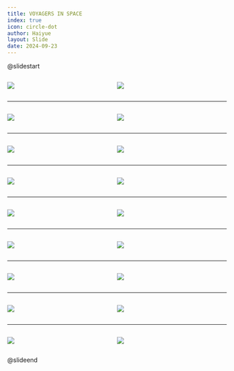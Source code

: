 ```yaml
---
title: VOYAGERS IN SPACE
index: true
icon: circle-dot
author: Haiyue
layout: Slide
date: 2024-09-23
---
```

 
@slidestart

<div style="display:flex">
<div style="flex:1">

![](https://raw.githubusercontent.com/yclord/reading/refs/heads/master/english/Level-S/VOYAGERS%20IN%20SPACE/001.webp)
</div>
<div style="flex:1">

![](https://raw.githubusercontent.com/yclord/reading/refs/heads/master/english/Level-S/VOYAGERS%20IN%20SPACE/002.webp)
</div>
</div>

---

<div style="display:flex">
<div style="flex:1">

![](https://raw.githubusercontent.com/yclord/reading/refs/heads/master/english/Level-S/VOYAGERS%20IN%20SPACE/003.webp)
</div>
<div style="flex:1">

![](https://raw.githubusercontent.com/yclord/reading/refs/heads/master/english/Level-S/VOYAGERS%20IN%20SPACE/004.webp)
</div>
</div>

---

<div style="display:flex">
<div style="flex:1">

![](https://raw.githubusercontent.com/yclord/reading/refs/heads/master/english/Level-S/VOYAGERS%20IN%20SPACE/005.webp)
</div>
<div style="flex:1">

![](https://raw.githubusercontent.com/yclord/reading/refs/heads/master/english/Level-S/VOYAGERS%20IN%20SPACE/006.webp)
</div>
</div>

---

<div style="display:flex">
<div style="flex:1">

![](https://raw.githubusercontent.com/yclord/reading/refs/heads/master/english/Level-S/VOYAGERS%20IN%20SPACE/007.webp)
</div>
<div style="flex:1">

![](https://raw.githubusercontent.com/yclord/reading/refs/heads/master/english/Level-S/VOYAGERS%20IN%20SPACE/008.webp)
</div>
</div>

---

<div style="display:flex">
<div style="flex:1">

![](https://raw.githubusercontent.com/yclord/reading/refs/heads/master/english/Level-S/VOYAGERS%20IN%20SPACE/009.webp)
</div>
<div style="flex:1">

![](https://raw.githubusercontent.com/yclord/reading/refs/heads/master/english/Level-S/VOYAGERS%20IN%20SPACE/010.webp)
</div>
</div>

---

<div style="display:flex">
<div style="flex:1">

![](https://raw.githubusercontent.com/yclord/reading/refs/heads/master/english/Level-S/VOYAGERS%20IN%20SPACE/011.webp)
</div>
<div style="flex:1">

![](https://raw.githubusercontent.com/yclord/reading/refs/heads/master/english/Level-S/VOYAGERS%20IN%20SPACE/012.webp)
</div>
</div>

---

<div style="display:flex">
<div style="flex:1">

![](https://raw.githubusercontent.com/yclord/reading/refs/heads/master/english/Level-S/VOYAGERS%20IN%20SPACE/013.webp)
</div>
<div style="flex:1">

![](https://raw.githubusercontent.com/yclord/reading/refs/heads/master/english/Level-S/VOYAGERS%20IN%20SPACE/014.webp)
</div>
</div>

---

<div style="display:flex">
<div style="flex:1">

![](https://raw.githubusercontent.com/yclord/reading/refs/heads/master/english/Level-S/VOYAGERS%20IN%20SPACE/015.webp)
</div>
<div style="flex:1">

![](https://raw.githubusercontent.com/yclord/reading/refs/heads/master/english/Level-S/VOYAGERS%20IN%20SPACE/016.webp)
</div>
</div>

---

<div style="display:flex">
<div style="flex:1">

![](https://raw.githubusercontent.com/yclord/reading/refs/heads/master/english/Level-S/VOYAGERS%20IN%20SPACE/017.webp)
</div>
<div style="flex:1">

![](https://raw.githubusercontent.com/yclord/reading/refs/heads/master/english/Level-S/VOYAGERS%20IN%20SPACE/018.webp)
</div>
</div>

@slideend